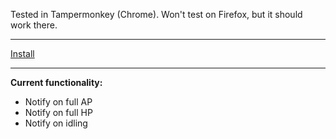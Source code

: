 Tested in Tampermonkey (Chrome). Won't test on Firefox, but it should work there.

-----

[Install](https://raw.githubusercontent.com/AlorelUserscripts/battered-shield-notifier/master/battered-shield-helper.user.js)

-----

**Current functionality:**

- Notify on full AP
- Notify on full HP
- Notify on idling